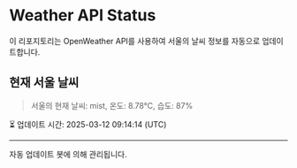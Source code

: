 
# Weather API Status

이 리포지토리는 OpenWeather API를 사용하여 서울의 날씨 정보를 자동으로 업데이트합니다.

## 현재 서울 날씨
> 서울의 현재 날씨: mist, 온도: 8.78°C, 습도: 87%

⏳ 업데이트 시간: 2025-03-12 09:14:14 (UTC)

---
자동 업데이트 봇에 의해 관리됩니다.
